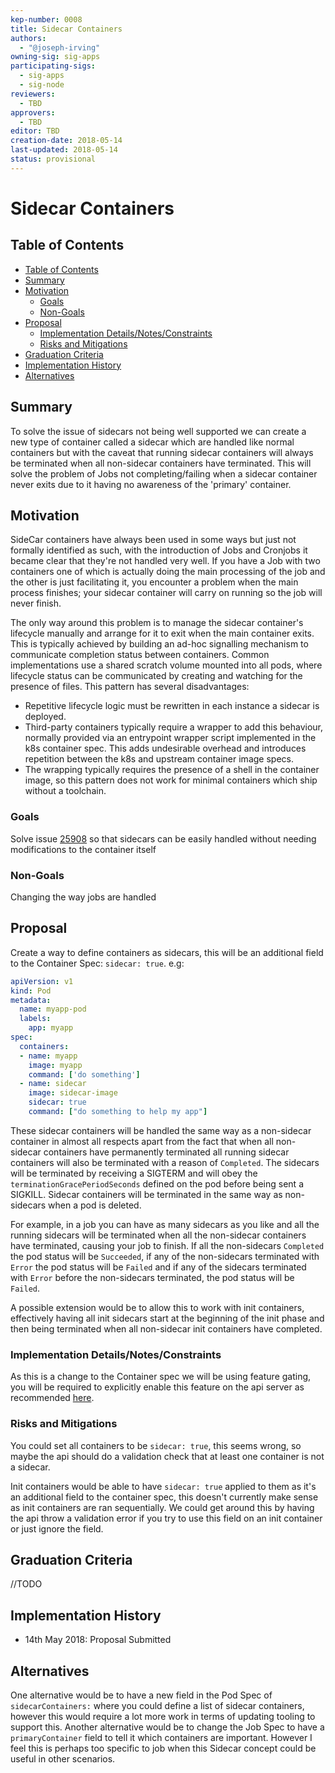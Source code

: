 ```yaml
---
kep-number: 0008
title: Sidecar Containers
authors:
  - "@joseph-irving"
owning-sig: sig-apps
participating-sigs:
  - sig-apps
  - sig-node
reviewers:
  - TBD
approvers:
  - TBD
editor: TBD
creation-date: 2018-05-14
last-updated: 2018-05-14
status: provisional
---
```


# Sidecar Containers

## Table of Contents

* [Table of Contents](#table-of-contents)
* [Summary](#summary)
* [Motivation](#motivation)
    * [Goals](#goals)
    * [Non-Goals](#non-goals)
* [Proposal](#proposal)
    * [Implementation Details/Notes/Constraints](#implementation-detailsnotesconstraints-optional)
    * [Risks and Mitigations](#risks-and-mitigations)
* [Graduation Criteria](#graduation-criteria)
* [Implementation History](#implementation-history)
* [Alternatives](#alternatives-optional)

## Summary

To solve the issue of sidecars not being well supported we can create a new type of container called a sidecar which are handled like normal containers but with the caveat that running sidecar containers will always be terminated when all non-sidecar containers have terminated. This will solve the problem of Jobs not completing/failing when a sidecar container never exits due to it having no awareness of the 'primary' container.

## Motivation

SideCar containers have always been used in some ways but just not formally identified as such, with the introduction of Jobs and Cronjobs it became clear that they're not handled very well. If you have a Job with two containers one of which is actually doing the main processing of the job and the other is just facilitating it, you encounter a problem when the main process finishes; your sidecar container will carry on running so the job will never finish.

The only way around this problem is to manage the sidecar container's lifecycle manually and arrange for it to exit when the main container exits. This is typically achieved by building an ad-hoc signalling mechanism to communicate completion status between containers. Common implementations use a shared scratch volume mounted into all pods, where lifecycle status can be communicated by creating and watching for the presence of files. This pattern has several disadvantages:

* Repetitive lifecycle logic must be rewritten in each instance a sidecar is deployed.
* Third-party containers typically require a wrapper to add this behaviour, normally provided via an entrypoint wrapper script implemented in the k8s container spec. This adds undesirable overhead and introduces repetition between the k8s and upstream container image specs.
* The wrapping typically requires the presence of a shell in the container image, so this pattern does not work for minimal containers which ship without a toolchain.

### Goals

Solve issue [25908](https://github.com/kubernetes/kubernetes/issues/25908) so that sidecars can be easily handled without needing modifications to the container itself

### Non-Goals

Changing the way jobs are handled

## Proposal

Create a way to define containers as sidecars, this will be an additional field to the Container Spec: `sidecar: true`.
e.g:
```yaml
apiVersion: v1
kind: Pod
metadata:
  name: myapp-pod
  labels:
    app: myapp
spec:
  containers:
  - name: myapp
    image: myapp
    command: ['do something']
  - name: sidecar
    image: sidecar-image
    sidecar: true
    command: ["do something to help my app"]

```
These sidecar containers will be handled the same way as a non-sidecar container in almost all respects apart from the fact that when all non-sidecar containers have permanently terminated all running sidecar containers will also be terminated with a reason of `Completed`. The sidecars will be terminated by receiving a SIGTERM and will obey the `terminationGracePeriodSeconds` defined on the pod before being sent a SIGKILL. Sidecar containers will be terminated in the same way as non-sidecars when a pod is deleted.

For example, in a job you can have as many sidecars as you like and all the running sidecars will be terminated when all the non-sidecar containers have terminated, causing your job to finish.
If all the non-sidecars `Completed` the pod status will be `Succeeded`, if any of the non-sidecars terminated with `Error` the pod status will be `Failed` and if any of the sidecars terminated with `Error` before the non-sidecars terminated, the pod status will be `Failed`.

A possible extension would be to allow this to work with init containers, effectively having all init sidecars start at the beginning of the init phase and then being terminated when all non-sidecar init containers have completed.

### Implementation Details/Notes/Constraints

As this is a change to the Container spec we will be using feature gating, you will be required to explicitly enable this feature on the api server as recommended [here](https://github.com/kubernetes/community/blob/master/contributors/devel/api_changes.md#adding-unstable-features-to-stable-versions).

### Risks and Mitigations

You could set all containers to be `sidecar: true`, this seems wrong, so maybe the api should do a validation check that at least one container is not a sidecar.

Init containers would be able to have `sidecar: true` applied to them as it's an additional field to the container spec, this doesn't currently make sense as init containers are ran sequentially. We could get around this by having the api throw a validation error if you try to use this field on an init container or just ignore the field.

## Graduation Criteria

//TODO

## Implementation History

- 14th May 2018: Proposal Submitted


## Alternatives

One alternative would be to have a new field in the Pod Spec of `sidecarContainers:` where you could define a list of sidecar containers, however this would require a lot more work in terms of updating tooling to support this.
Another alternative would be to change the Job Spec to have a `primaryContainer` field to tell it which containers are important. However I feel this is perhaps too specific to job when this Sidecar concept could be useful in other scenarios.
